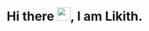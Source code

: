 # Hi there <img src="https://raw.githubusercontent.com/MartinHeinz/MartinHeinz/master/wave.gif" width="30px">, I am Likith.
